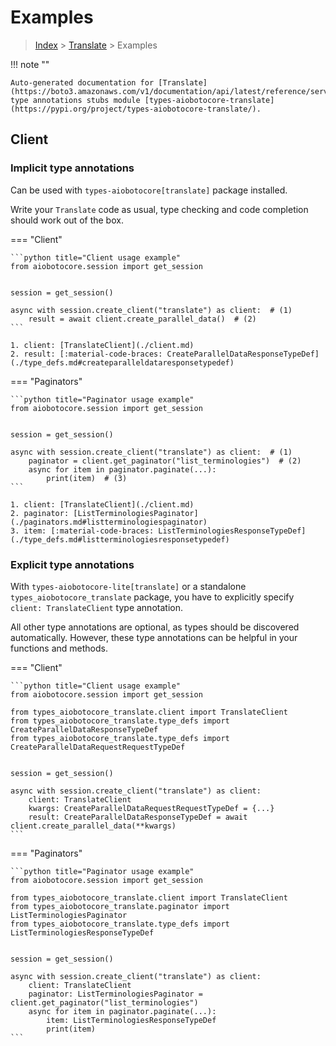 # Examples

> [Index](../README.md) > [Translate](./README.md) > Examples

!!! note ""

    Auto-generated documentation for [Translate](https://boto3.amazonaws.com/v1/documentation/api/latest/reference/services/translate.html#Translate)
    type annotations stubs module [types-aiobotocore-translate](https://pypi.org/project/types-aiobotocore-translate/).

## Client

### Implicit type annotations

Can be used with `types-aiobotocore[translate]` package installed.

Write your `Translate` code as usual,
type checking and code completion should work out of the box.



=== "Client"

    ```python title="Client usage example"
    from aiobotocore.session import get_session


    session = get_session()

    async with session.create_client("translate") as client:  # (1)
        result = await client.create_parallel_data()  # (2)
    ```

    1. client: [TranslateClient](./client.md)
    2. result: [:material-code-braces: CreateParallelDataResponseTypeDef](./type_defs.md#createparalleldataresponsetypedef) 



=== "Paginators"

    ```python title="Paginator usage example"
    from aiobotocore.session import get_session


    session = get_session()

    async with session.create_client("translate") as client:  # (1)
        paginator = client.get_paginator("list_terminologies")  # (2)
        async for item in paginator.paginate(...):
            print(item)  # (3)
    ```

    1. client: [TranslateClient](./client.md)
    2. paginator: [ListTerminologiesPaginator](./paginators.md#listterminologiespaginator)
    3. item: [:material-code-braces: ListTerminologiesResponseTypeDef](./type_defs.md#listterminologiesresponsetypedef) 




### Explicit type annotations

With `types-aiobotocore-lite[translate]`
or a standalone `types_aiobotocore_translate` package, you have to explicitly specify
`client: TranslateClient` type annotation.

All other type annotations are optional, as types should be discovered automatically.
However, these type annotations can be helpful in your functions and methods.


=== "Client"

    ```python title="Client usage example"
    from aiobotocore.session import get_session

    from types_aiobotocore_translate.client import TranslateClient
    from types_aiobotocore_translate.type_defs import CreateParallelDataResponseTypeDef
    from types_aiobotocore_translate.type_defs import CreateParallelDataRequestRequestTypeDef


    session = get_session()

    async with session.create_client("translate") as client:
        client: TranslateClient
        kwargs: CreateParallelDataRequestRequestTypeDef = {...}
        result: CreateParallelDataResponseTypeDef = await client.create_parallel_data(**kwargs)
    ```



=== "Paginators"

    ```python title="Paginator usage example"
    from aiobotocore.session import get_session

    from types_aiobotocore_translate.client import TranslateClient
    from types_aiobotocore_translate.paginator import ListTerminologiesPaginator
    from types_aiobotocore_translate.type_defs import ListTerminologiesResponseTypeDef


    session = get_session()

    async with session.create_client("translate") as client:
        client: TranslateClient
        paginator: ListTerminologiesPaginator = client.get_paginator("list_terminologies")
        async for item in paginator.paginate(...):
            item: ListTerminologiesResponseTypeDef
            print(item)
    ```



